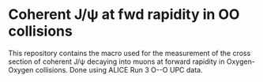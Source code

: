 # Coherent J/&psi; at fwd rapidity in OO collisions
This repository contains the macro used for the measurement of the cross section of coherent J/&psi; decaying into muons at forward rapidity in Oxygen-Oxygen collisions. Done using ALICE Run 3 O--O UPC data.